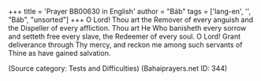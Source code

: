 +++
title = 'Prayer BB00630 in English'
author = "Báb"
tags = ['lang-en', '', "Báb", "unsorted"]
+++
O Lord!  Thou art the Remover of every anguish and the Dispeller of every affliction.  Thou art He Who banisheth every sorrow and setteth free every slave, the Redeemer of every soul.  O Lord!  Grant deliverance through Thy mercy, and reckon me among such servants of Thine as have gained salvation.

(Source category: Tests and Difficulties)
(Bahaiprayers.net ID: 344)
